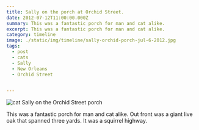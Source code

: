 ```yaml
---
title: Sally on the porch at Orchid Street.
date: 2012-07-12T11:00:00.000Z
summary: This was a fantastic porch for man and cat alike.
excerpt: This was a fantastic porch for man and cat alike.
category: timeline
image: ./static/img/timeline/sally-orchid-porch-jul-6-2012.jpg
tags:
  - post 
  - cats
  - Sally
  - New Orleans
  - Orchid Street


---
```


![cat Sally on the Orchid Street porch](/static/img/sally/sally-orchid-porch-jul-6-2012.jpg "cat Sally on the Orchid Street porch")

This was a fantastic porch for man and cat alike. Out front was a giant live oak that spanned three yards. It was a squirrel highway.